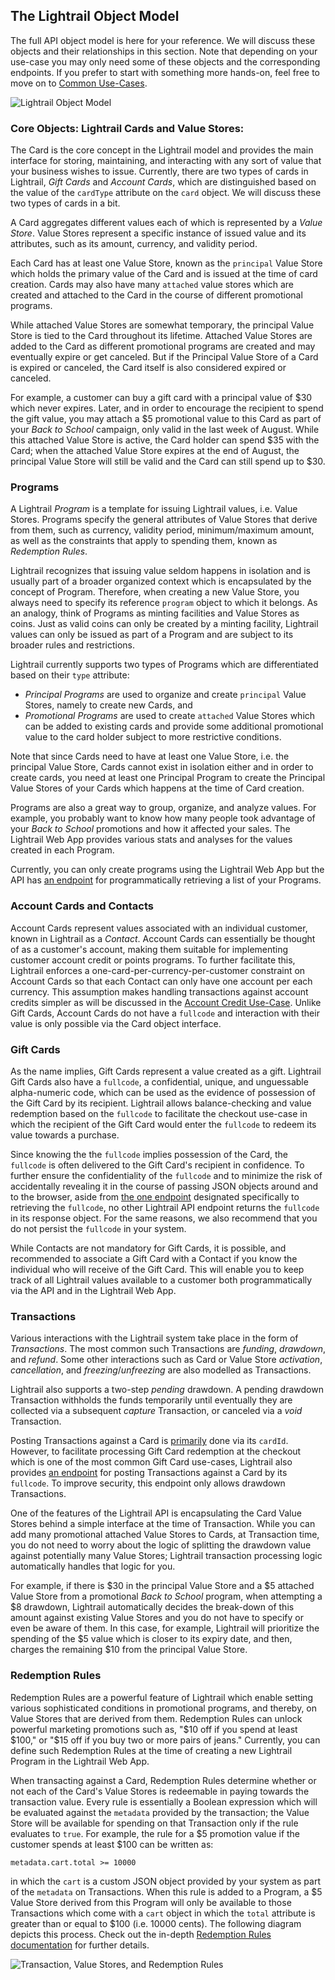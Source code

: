 <a name="object-model-anchor"></a>
## The Lightrail Object Model
The full API object model is here for your reference. We will discuss these objects and their relationships in this section. Note that depending on your use-case you may only need some of these objects and the corresponding endpoints. If you prefer to start with something more hands-on, feel free to move on to [Common Use-Cases](#use-cases-anchor).   


![Lightrail Object Model](https://giftbit.github.io/Lightrail-API-Docs/assets/lightrail-objects.svg)

### Core Objects: Lightrail Cards and Value Stores: 

The Card is the core concept in the Lightrail model and provides the main interface for storing, maintaining, and interacting with any sort of value that your business wishes to issue. Currently, there are two types of cards in Lightrail, _Gift Cards_ and _Account Cards_, which are distinguished based on the value of the `cardType` attribute on the `card` object. We will discuss these two types of cards in a bit.

A Card aggregates different values each of which is represented by a _Value Store_. Value Stores represent a specific instance of issued value and its attributes, such as its amount, currency, and validity period.

Each Card has at least one Value Store, known as the `principal` Value Store which holds the primary value of the Card and is issued at the time of card creation. Cards may also have many `attached` value stores which are created and attached to the Card in the course of different promotional programs. 

While attached Value Stores are somewhat temporary, the principal Value Store is tied to the Card throughout its lifetime. Attached Value Stores are added to the Card as different promotional programs are created and may eventually expire or get canceled. But if the Principal Value Store of a Card is expired or canceled, the Card itself is also considered expired or canceled.

For example, a customer can buy a gift card with a principal value of $30 which never expires. Later, and in order to encourage the recipient to spend the gift value,  you may attach a $5 promotional value to this Card as part of your _Back to School_ campaign, only valid in the last week of August. While this attached Value Store is active, the Card holder can spend $35 with the Card; when the attached Value Store expires at the end of August, the principal Value Store will still be valid and the Card can still spend up to $30.


### Programs
A Lightrail _Program_ is a template for issuing Lightrail values, i.e. Value Stores. Programs specify the general attributes of Value Stores that derive from them, such as currency, validity period, minimum/maximum amount, as well as the constraints that apply to spending them, known as _Redemption Rules_.

Lightrail recognizes that issuing value seldom happens in isolation and is usually part of a broader organized context which is encapsulated by the concept of Program. Therefore, when creating a new Value Store, you always need to specify its reference  `program` object to which it belongs. As an analogy, think of Programs as minting facilities and Value Stores as coins. Just as valid coins can only be created by a minting facility, Lightrail values can only be issued as part of a Program and are subject to its broader rules and restrictions. 

Lightrail currently supports two types of Programs which are differentiated based on their `type` attribute: 

- _Principal Programs_ are used to organize and create  `principal` Value Stores, namely to create new Cards, and
- _Promotional Programs_ are used to create `attached` Value Stores which can be added to existing cards and provide some additional promotional value to the card holder subject to more restrictive conditions.

Note that since Cards need to have at least one Value Store, i.e. the principal Value Store, Cards cannot exist in isolation either and in order to create cards, you need at least one Principal Program to create the Principal Value Stores of your Cards which happens at the time of Card creation. 

Programs are also a great way to group, organize, and analyze values. For example, you probably want to know how many people took advantage of your _Back to School_ promotions and how it affected your sales. The Lightrail Web App provides various stats and analyses for the values created in each Program. 

Currently, you can only create programs using the Lightrail Web App but the API has [an endpoint](#get-programs-anchor) for programmatically retrieving a list of your Programs.

### Account Cards and Contacts

Account Cards represent values associated with an individual customer, known in Lightrail as a _Contact_. Account Cards can essentially be thought of as a customer's account, making them suitable for implementing customer account credit or points programs. To further facilitate this, Lightrail enforces a one-card-per-currency-per-customer constraint on Account Cards so that each Contact can only have one account per each currency. This assumption makes handling transactions against account credits simpler as will be discussed in the [Account Credit Use-Case](#use-cases-account-credits-anchor).
Unlike Gift Cards, Account Cards do not have a `fullcode` and interaction with their value is only possible via the Card object interface.

### Gift Cards 

As the name implies, Gift Cards represent a value created as a gift. Lightrail Gift Cards also have a `fullcode`,  a confidential, unique, and unguessable alpha-numeric code, which can be used as the evidence of possession of the Gift Card by its recipient. Lightrail allows balance-checking and value redemption based on the `fullcode` to facilitate the checkout use-case in which the recipient of the Gift Card would enter the `fullcode` to redeem its value towards a purchase.

Since knowing the the `fullcode` implies possession of the Card, the `fullcode` is often delivered to the Gift Card's recipient in confidence. To further ensure the confidentiality of the `fullcode` and to minimize the risk of accidentally revealing it in the course of passing JSON objects around and to the browser, aside from [the one endpoint](#get-fullcode-anchor) designated specifically to retrieving the `fullcode`, no other Lightrail API endpoint returns the `fullcode` in its response object. For the same reasons, we also recommend that you do not persist the `fullcode` in your system.

While Contacts are not mandatory for Gift Cards, it is possible, and recommended to associate a Gift Card with a Contact if you know the individual who will receive of the Gift Card. This will enable you to keep track of all Lightrail values available to a customer both programmatically via the API and in the Lightrail Web App.

### Transactions

Various interactions with the Lightrail system take place in the form of _Transactions_. The most common such Transactions are _funding_, _drawdown_, and _refund_. Some other interactions such as Card or Value Store _activation_, _cancellation_, and _freezing_/_unfreezing_ are also modelled as Transactions.

Lightrail also supports a two-step _pending_ drawdown. A pending drawdown Transaction withholds the funds temporarily until eventually they are collected via a subsequent _capture_ Transaction, or canceled via a _void_ Transaction. 

Posting Transactions against a Card is [primarily](#post-transaction-by-cardid-anchor) done via its `cardId`. However, to facilitate processing Gift Card redemption at the checkout which is one of the most common Gift Card use-cases, Lightrail also provides [an endpoint](#post-transaction-by-fullcode-anchor) for posting Transactions against a Card by its `fullcode`. To improve security, this endpoint only allows drawdown Transactions.

One of the features of the Lightrail API is encapsulating the Card Value Stores behind a simple interface at the time of Transaction. While you can add many promotional attached Value Stores to Cards, at Transaction time, you do not need to worry about the logic of splitting the drawdown value against potentially many Value Stores; Lightrail transaction processing logic automatically handles that logic for you. 

For example, if there is $30 in the principal Value Store and a $5 attached Value Store from a promotional _Back to School_ program, when attempting a $8 drawdown, Lightrail automatically decides the break-down of this amount against existing Value Stores and you do not have to specify or even be aware of them. In this case, for example, Lightrail will prioritize the spending of the $5 value which is closer to its expiry date, and then, charges the remaining $10 from the principal Value Store.  

### Redemption Rules

Redemption Rules are a powerful feature of Lightrail which enable setting various sophisticated conditions in promotional programs, and thereby, on Value Stores that are derived from them. Redemption Rules can unlock powerful marketing promotions such as, "$10 off if you spend at least $100," or "$15 off if you buy two or more pairs of jeans." Currently, you can define such Redemption Rules at the time of creating a new Lightrail Program in the Lightrail Web App. 

When transacting against a Card, Redemption Rules determine whether or not each of the Card's Value Stores is redeemable in paying towards the transaction value. Every rule is essentially a Boolean expression which will be evaluated against the `metadata` provided by the transaction; the Value Store will be available for spending on that Transaction only if the rule evaluates to `true`. For example, the rule for a $5 promotion value if the customer spends at least $100 can be written as:

`metadata.cart.total >= 10000` 

in which the `cart` is a custom JSON object provided by your system as part of the `metadata` on Transactions. When this rule is added to a Program, a $5 Value Store derived from this Program will only be available to those Transactions which come with a `cart` object in which the `total` attribute is greater than or equal to $100 (i.e. 10000 cents). The following diagram depicts this process. Check out the in-depth <a href="https://github.com/Giftbit/Lightrail-API-Docs/blob/master/feature-deep-dive/RedemptionRules.md" target="_blank">Redemption Rules documentation</a> for further details.

![Transaction, Value Stores, and Redemption Rules](https://giftbit.github.io/Lightrail-API-Docs/assets/transaction-valustores.svg)

